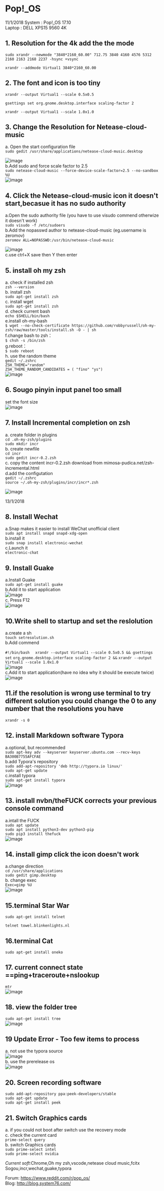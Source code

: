 # Pop!_OS


11/1/2018
System : Pop!_OS 17.10  
Laptop : DELL XPS15 9560 4K  

## 1. Resolution for the 4k add the the mode   
  

`sudo xrandr --newmode "3840*2160_60.00" 712.75 3840 4160 4576 5312 2160 2163 2168 2237 -hsync +vsync`

`xrandr --addmode Virtual1 3840*2160_60.00`

## 2. The font and icon is too tiny 

`xrandr --output Virtual1 --scale 0.5x0.5`  

`gsettings set org.gnome.desktop.interface scaling-factor 2`

`xrandr --output Virtual1 --scale 1.0x1.0`

## 3. Change the Resolution for Netease-cloud-music 

a. Open the start configuration file  
`sudo gedit /usr/share/applications/netease-cloud-music.desktop`  

![image](https://github.com/hanxuwu/Learning-Linux/blob/master/Pop!_OS/SCREENSHOT/NETEASE1.PNG)  
b.Add sudo and force scale factor to 2.5  
`sudo netease-cloud-music --force-device-scale-factor=2.5 --no-sandbox %U`  
![image](https://github.com/hanxuwu/Learning-Linux/blob/master/Pop!_OS/SCREENSHOT/NETEASE2.PNG)  
## 4. Click the Netease-cloud-music icon it doesn't start,becasue it has no sudo authority

a.Open the sudo authority file (you have to use visudo commend otherwize it doesn't work)   
`sudo visudo -f /etc/sudoers`  
b.Add the nopasswd author to netease-cloud-music  (eg.username is zeromov)  
`zeromov ALL=NOPASSWD:/usr/bin/netease-cloud-music`  

![image](https://github.com/hanxuwu/Learning-Linux/blob/master/Pop!_OS/SCREENSHOT/NETEASE3.PNG)  
c.use ctrl+X save   then  Y  then  enter

## 5. install oh my zsh
a. check if installed zsh  
`zsh --version`  
b. install zsh  
`sudo apt-get install zsh`  
c. install wget  
`sudo apt-get install zsh`  
d. check current bash  
`echo $SHELL/bin/bash`  
e.install oh-my-bash  
`$ wget --no-check-certificate https://github.com/robbyrussell/oh-my-zsh/raw/master/tools/install.sh -O - | sh`  
f.change bash to zsh：  
`$ chsh -s /bin/zsh`  
g.reboot：  
`$ sudo reboot`  
h. use the random theme  
`gedit ~/.zshrc`  
`ZSH_THEME="random"`  
`ZSH_THEME_RANDOM_CANDIDATES = ( "fino" "ys")`  
![image](https://github.com/hanxuwu/Learning-Linux/blob/master/Pop!_OS/SCREENSHOT/ZSH.PNG) 

## 6. Sougo pinyin input panel too small  
set the font size  
![image](https://github.com/hanxuwu/Learning-Linux/blob/master/Pop!_OS/SCREENSHOT/SOUGO.PNG) 

## 7. Install Incremental completion on zsh  
a. create folder in plugins  
`cd .oh-my-zsh/plugins`  
`sudo mkdir incr`  
b. create newfile  
`cd incr`  
`sudo gedit incr-0.2.zsh`  
c. copy the content incr-0.2.zsh download from mimosa-pudica.net/zsh-incremental.html  
d.add the configutation  
`gedit ~/.zshrc`  
`source ~/.oh-my-zsh/plugins/incr/incr*.zsh`  

![image](https://github.com/hanxuwu/Learning-Linux/blob/master/Pop!_OS/SCREENSHOT/ZSH1.PNG) 

13/1/2018
## 8. Install Wechat  
a.Snap makes it easier to install WeChat unofficial client  
`sudo apt install snapd snapd-xdg-open`  
b.install it  
`sudo snap install electronic-wechat`   
c.Launch it  
`electronic-chat` 

## 9. Install Guake  
a.Install Guake  
`sudo apt-get install guake`  
b.Add it to start application  
![image](https://github.com/hanxuwu/Learning-Linux/blob/master/Pop!_OS/SCREENSHOT/GUAKE.PNG)  
c. Press F12  
![image](https://github.com/hanxuwu/Learning-Linux/blob/master/Pop!_OS/SCREENSHOT/GUAKE2.PNG) 


## 10.Write shell to startup and set the reslolution  
a.create a sh  
`touch setresolution.sh`  
b.Add commend

`#!/bin/bash` ` 
xrandr --output Virtual1 --scale 0.5x0.5 && gsettings set` `org.gnome.desktop.interface scaling-factor 2 &&` `xrandr --output Virtual1 --scale 1.0x1.0`  
![image](https://github.com/hanxuwu/Learning-Linux/blob/master/Pop!_OS/SCREENSHOT/RES.PNG)  
c.Add it to start application(have no idea why it should be execute twice)  
![image](https://github.com/hanxuwu/Learning-Linux/blob/master/Pop!_OS/SCREENSHOT/RES2.PNG) 

## 11.if the resolution is wrong use terminal to try different solution you could change the 0 to any number that the resolutions you have  

`xrandr -s 0`  

## 12. install Markdown software Typora   

a.optional, but recommended  
`sudo apt-key adv --keyserver keyserver.ubuntu.com --recv-keys BA300B7755AFCFAE`  
b.add Typora's repository  
`sudo add-apt-repository 'deb http://typora.io linux/'`  
`sudo apt-get update`   
c.install typora  
`sudo apt-get install typora`  
![image](https://github.com/hanxuwu/Learning-Linux/blob/master/Pop!_OS/SCREENSHOT/TYPORA.PNG) 

## 13. install nvbn/theFUCK corrects your previous console command  

a.intall the FUCK  
`sudo apt update`  
`sudo apt install python3-dev python3-pip`  
`sudo pip3 install thefuck`  
![image](https://github.com/hanxuwu/Learning-Linux/blob/master/Pop!_OS/SCREENSHOT/FUCK.PNG)   


## 14. install gimp click the icon doesn't work  
a.change direction  
`cd /usr/share/applications`  
`sudo gedit gimp.desktop`  
b. change exec  
`Exec=gimp %U`  
![image](https://github.com/hanxuwu/Learning-Linux/blob/master/Pop!_OS/SCREENSHOT/GIMP.PNG)  

## 15.terminal Star War    
`sudo apt-get install telnet`  

`telnet towel.blinkenlights.nl`  

## 16.terminal Cat  
`sudo apt-get install oneko`  

## 17. current connect state  ==ping+traceroute+nslookup  
`mtr`  
![image](https://github.com/hanxuwu/Learning-Linux/blob/master/Pop!_OS/SCREENSHOT/MTR.PNG)  

## 18. view the folder tree  
`sudo apt-get install tree`  
![image](https://github.com/hanxuwu/Learning-Linux/blob/master/Pop!_OS/SCREENSHOT/TREE.PNG)   


## 19 Update Error - Too few items to process  

a. not use the typora source   
![image](https://github.com/hanxuwu/Learning-Linux/blob/master/Pop!_OS/SCREENSHOT/UGRADEERROR.PNG)   
b. use the prerelease os   
![image](https://github.com/hanxuwu/Learning-Linux/blob/master/Pop!_OS/SCREENSHOT/PRERELEASE.PNG)  



## 20. Screen recording  software
`sudo add-apt-repository ppa:peek-developers/stable`  
`sudo apt-get update`  
`sudo apt-get install peek`  


## 21. Switch Graphics cards  
a. if you could not boot after switch use the recovery mode  
c. check the current card  
`prime-select query`  
b. switch  Graphics cards  
`sudo prime-select intel`  
`sudo prime-select nvidia`    













*Current soft*:Chrome,Oh my zsh,vscode,netease cloud music,fcitx Sogou,incr,wechat,guake,typora

Forum:  https://www.reddit.com/r/pop_os/  
Blog:  http://blog.system76.com/







